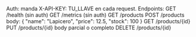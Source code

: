 Auth: manda X-API-KEY: TU_LLAVE en cada request.
Endpoints:
GET /health (sin auth)
GET /metrics (sin auth)
GET /products
POST /products body: { "name": "Lapicero", "price": 12.5, "stock": 100 }
GET /products/{id}
PUT /products/{id} body parcial o completo
DELETE /products/{id}
